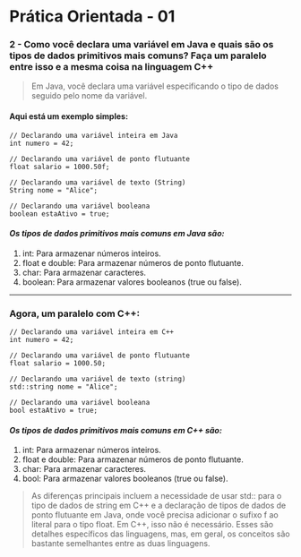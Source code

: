# Prática Orientada - 01

### 2 - Como você declara uma variável em Java e quais são os tipos de dados primitivos mais comuns? Faça um paralelo entre isso e a mesma coisa na linguagem C++

> Em Java, você declara uma variável especificando o tipo de dados seguido pelo nome da variável. 

#### __Aqui está um exemplo simples:__

```
// Declarando uma variável inteira em Java
int numero = 42;

// Declarando uma variável de ponto flutuante
float salario = 1000.50f;

// Declarando uma variável de texto (String)
String nome = "Alice";

// Declarando uma variável booleana
boolean estaAtivo = true;
```

#### _Os tipos de dados primitivos mais comuns em Java são:_

1. int: Para armazenar números inteiros.
2. float e double: Para armazenar números de ponto flutuante.
3. char: Para armazenar caracteres.
4. boolean: Para armazenar valores booleanos (true ou false).

---

### Agora, um paralelo com C++:

```
// Declarando uma variável inteira em C++
int numero = 42;

// Declarando uma variável de ponto flutuante
float salario = 1000.50;

// Declarando uma variável de texto (string)
std::string nome = "Alice";

// Declarando uma variável booleana
bool estaAtivo = true;
```

#### _Os tipos de dados primitivos mais comuns em C++ são:_

1. int: Para armazenar números inteiros.
2. float e double: Para armazenar números de ponto flutuante.
3. char: Para armazenar caracteres.
4. bool: Para armazenar valores booleanos (true ou false).


>As diferenças principais incluem a necessidade de usar std:: para o tipo de dados de string em C++ e a declaração de tipos de dados de ponto flutuante em Java, onde você precisa adicionar o sufixo f ao literal para o tipo float. Em C++, isso não é necessário. Esses são detalhes específicos das linguagens, mas, em geral, os conceitos são bastante semelhantes entre as duas linguagens.